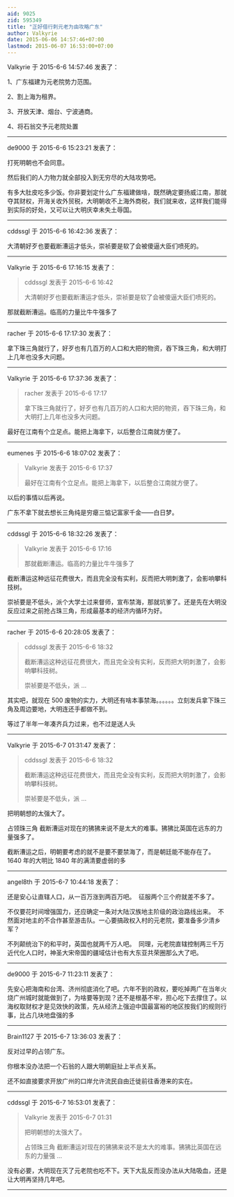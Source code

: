 ```yaml
---
aid: 9025
zid: 595349
title: "正好借行刺元老为由攻略广东"
author: Valkyrie
date: 2015-06-06 14:57:46+07:00
lastmod: 2015-06-07 16:53:00+07:00
---
```


Valkyrie 于 2015-6-6 14:57:46 发表了：

1、广东福建为元老院势力范围。

2、割上海为租界。

3、开放天津、烟台、宁波通商。

4、将石翁交予元老院处置

---

de9000 于 2015-6-6 15:23:21 发表了：

打死明朝也不会同意。

然后我们的人力物力就全部投入到无穷尽的大陆攻势吧。

有多大肚皮吃多少饭。你非要划定什么广东福建做啥，既然确定要扬威江南，那就夺其财权，开海关收外贸税，大明朝收不上海外商税，我们就来收，这样我们能得到实际的好处，又可以让大明庆幸未失土辱国。&nbsp; &nbsp;&nbsp; &nbsp;&nbsp; &nbsp;&nbsp; &nbsp;&nbsp; &nbsp;&nbsp; &nbsp;&nbsp; &nbsp;

---

cddssgl 于 2015-6-6 16:42:36 发表了：

大清朝好歹也要截断漕运才低头，崇祯要是软了会被傻逼大臣们喷死的。

---

Valkyrie 于 2015-6-6 17:16:15 发表了：

> cddssgl 发表于 2015-6-6 16:42
>
> 大清朝好歹也要截断漕运才低头，崇祯要是软了会被傻逼大臣们喷死的。

那就截断漕运。临高的力量比牛牛强多了

---

racher 于 2015-6-6 17:17:30 发表了：

拿下珠三角就行了，好歹也有几百万的人口和大把的物资，吞下珠三角，和大明打上几年也没多大问题。

---

Valkyrie 于 2015-6-6 17:37:36 发表了：

> racher 发表于 2015-6-6 17:17
>
> 拿下珠三角就行了，好歹也有几百万的人口和大把的物资，吞下珠三角，和大明打上几年也没多大问题。

最好在江南有个立足点。能把上海拿下，以后整合江南就方便了。

---

eumenes 于 2015-6-6 18:07:02 发表了：

> Valkyrie 发表于 2015-6-6 17:37
>
> 最好在江南有个立足点。能把上海拿下，以后整合江南就方便了。

以后的事情以后再说。

广东不拿下就去想长三角纯是穷瘪三惦记富家千金——白日梦。

---

cddssgl 于 2015-6-6 18:32:26 发表了：

> Valkyrie 发表于 2015-6-6 17:16
>
> 那就截断漕运。临高的力量比牛牛强多了

截断漕运这种远征花费很大，而且完全没有实利，反而把大明刺激了，会影响攀科技树。

崇祯要是不低头，派个大学士过来督师，宣布禁海，那就坑爹了。还是先在大明没反应过来之前抢占珠三角，形成最基本的经济内循环为好。

---

racher 于 2015-6-6 20:28:05 发表了：

> cddssgl 发表于 2015-6-6 18:32
>
> 截断漕运这种远征花费很大，而且完全没有实利，反而把大明刺激了，会影响攀科技树。
>
> 崇祯要是不低头，派 ...

其实吧，就现在 500 废物的实力，大明还有啥本事禁海。。。。。。立刻发兵拿下珠三角及周边要地，大明连还手都做不到。

等过了半年一年凑齐兵力过来，也不过是送人头

---

Valkyrie 于 2015-6-7 01:31:47 发表了：

> cddssgl 发表于 2015-6-6 18:32
>
> 截断漕运这种远征花费很大，而且完全没有实利，反而把大明刺激了，会影响攀科技树。
>
> 崇祯要是不低头，派 ...

把明朝想的太强大了。

占领珠三角 截断漕运对现在的狒狒来说不是太大的难事。狒狒比英国在远东的力量强多了。

截断漕运之后，明朝要考虑的就不是要不要禁海了，而是朝廷能不能存在了。1640 年的大明比 1840 年的满清要虚弱的多

---

angel8th 于 2015-6-7 10:44:18 发表了：

还是安心让直辖人口，从一百万涨到两百万吧。&nbsp;&nbsp;征服两个三个府就差不多了。

不仅要花时间增强国力，还应确定一条对大陆汉族地主阶级的政治路线出来。&nbsp;&nbsp;不然面对地主的不合作甚至游击队。一心要搞政权入村的元老院，要准备多少清乡军？

不列颠统治下的和平时，英国也就两千万人吧。&nbsp;&nbsp;同理，元老院直辖控制两三千万近代化人口时，神圣大宋帝国的疆域估计也有大东亚共荣圈那么大了吧。

---

de9000 于 2015-6-7 11:23:11 发表了：

先安心把海南和台湾、济州彻底消化了吧。六年不到的政权，要吃掉两广在当年火烧广州城时就能做到了，为啥要等到现？还不是根基不牢，担心吃下去撑住了。以海权取财权才是见效快的政策，先从经济上强迫中国最富裕的地区按我们的规则行事，比占几块地盘强的多

---

Brain1127 于 2015-6-7 13:36:03 发表了：

反对过早的占领广东。

你根本没办法把一个石翁的人跟大明朝庭扯上半点关系。

还不如直接要求开放广州的口岸允许流民自由迁徙前往香港来的实在。

---

cddssgl 于 2015-6-7 16:53:01 发表了：

> Valkyrie 发表于 2015-6-7 01:31
>
> 把明朝想的太强大了。
>
> 占领珠三角 截断漕运对现在的狒狒来说不是太大的难事。狒狒比英国在远东的力量强 ...

没有必要，大明现在灭了元老院也吃不下。天下大乱反而没办法从大陆吸血，还是让大明再坚持几年吧。

---
